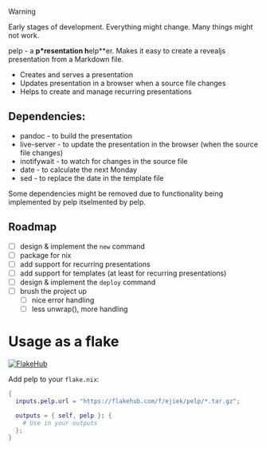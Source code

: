> [!WARNING]
> Early stages of development. Everything might change. Many things might not work.

pelp - a **p*resentation h**elp**er. Makes it easy to create a revealjs presentation from a Markdown file.

- Creates and serves a presentation
- Updates presentation in a browser when a source file changes
- Helps to create and manage recurring presentations

## Dependencies:

- pandoc - to build the presentation
- live-server - to update the presentation in the browser (when the source file changes)
- inotifywait - to watch for changes in the source file
- date - to calculate the next Monday
- sed - to replace the date in the template file

Some dependencies might be removed due to functionality being implemented by pelp itselmented by pelp.

## Roadmap

- [ ] design & implement the `new` command
- [ ] package for nix
- [ ] add support for recurring presentations
- [ ] add support for templates (at least for recurring presentations)
- [ ] design & implement the `deploy` command
- [ ] brush the project up
  - [ ] nice error handling
  - [ ] less unwrap(), more handling

# Usage as a flake

[![FlakeHub](https://img.shields.io/endpoint?url=https://flakehub.com/f/ejiek/pelp/badge)](https://flakehub.com/flake/ejiek/pelp)

Add pelp to your `flake.nix`:

```nix
{
  inputs.pelp.url = "https://flakehub.com/f/ejiek/pelp/*.tar.gz";

  outputs = { self, pelp }: {
    # Use in your outputs
  };
}

```
